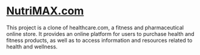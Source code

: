 # [NutriMAX.com](https://hilarious-gelato-cae921.netlify.app/)
This project is a clone of healthcare.com, a fitness and pharmaceutical online store. It provides an online platform for users to purchase health and fitness products, as well as to access information and resources related to health and wellness.
